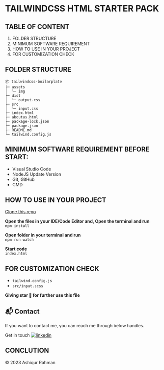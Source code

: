 # TAILWINDCSS HTML STARTER PACK

## TABLE OF CONTENT

1.  FOLDER STRUCTURE
2.  MINIMUM SOFTWARE REQUIREMENT
3.  HOW TO USE IN YOUR PROJECT
4.  FOR CUSTOMIZATION CHECK

## FOLDER STRUCTURE

```
📦 tailwindcss-boilarplate
├─ assets
│  └─ img
├─ dist
│  └─ output.css
├─ src
│  └─ input.css
├─ index.html
├─ aboutus.html
├─ package-lock.json
├─ package.json
├─ README.md
└─ tailwind.config.js
```

## MINIMUM SOFTWARE REQUIREMENT BEFORE START:

- Visual Studio Code
- NodeJS Update Version
- Git, GitHub
- CMD

## HOW TO USE IN YOUR PROJECT

[Clone this repo](https://github.com/muhammadashiqurrahman/tailwindcss-boilarplate.git)&nbsp;

**Open the files in your IDE/Code Editor and, Open the terminal and run** <br>
`npm install`

**Open folder in your terminal and run** <br>
`npm run watch`

**Start code** <br>
`index.html`

## FOR CUSTOMIZATION CHECK

- `tailwind.config.js`
- `src/input.scss`

**Giving star 🤩 for further use this file**

<h2>📬 Contact</h2>

If you want to contact me, you can reach me through below handles.

Get in touch [![linkedin](https://img.shields.io/badge/LinkedIn-0077B5?style=for-the-badge&logo=linkedin&logoColor=white)](https://www.linkedin.com/in/muhammadashiqurrahman/)

## CONCLUTION

© 2023 Ashiqur Rahman
